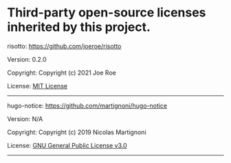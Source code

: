 Third-party open-source licenses inherited by this project.
===========================================================

risotto: https://github.com/joeroe/risotto

Version: 0.2.0

Copyright: Copyright (c) 2021 Joe Roe

License: [MIT License](https://github.com/joeroe/risotto/blob/v0.2.0/LICENSE)
* * *

hugo-notice: https://github.com/martignoni/hugo-notice

Version: N/A

Copyright: Copyright (c) 2019 Nicolas Martignoni

License: [GNU General Public License v3.0](https://github.com/martignoni/hugo-notice/blob/936db745748e4a51dbc0d2a5794dc8d69eb25a8c/LICENSE)
* * *